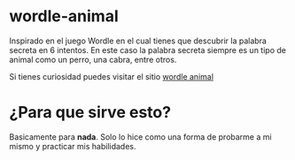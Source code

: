 # wordle-animal

Inspirado en el juego Wordle en el cual tienes que descubrir la palabra secreta en 6 intentos. 
En este caso la palabra secreta siempre es un tipo de animal como un perro, una cabra, entre otros.

Si tienes curiosidad puedes visitar el sitio  [wordle animal](https://kodeweb21.github.io/wordle-animal/)


# ¿Para que sirve esto?

Basicamente para **nada**. Solo lo hice como una forma de probarme a mi mismo y practicar mis habilidades.
